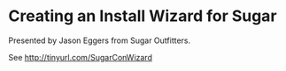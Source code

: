 # Creating an Install Wizard for Sugar

Presented by Jason Eggers from Sugar Outfitters.

See http://tinyurl.com/SugarConWizard